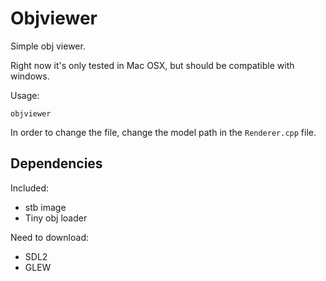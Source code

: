 # Objviewer

Simple obj viewer.

Right now it's only tested in Mac OSX, but should be compatible with windows.

Usage:

```
objviewer
```

In order to change the file, change the model path in the `Renderer.cpp` file.

## Dependencies

Included:
- stb image
- Tiny obj loader 

Need to download:
- SDL2
- GLEW
